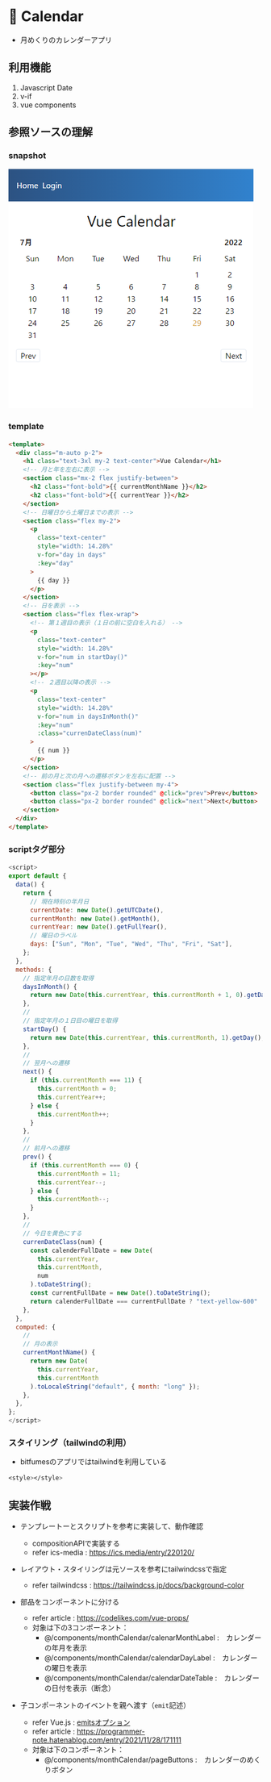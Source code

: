 <!-- 12_Calendar.md -->
# 🔷 Calendar
- 月めくりのカレンダーアプリ

## 利用機能
1. Javascript Date
2. v-if
3. vue components

## 参照ソースの理解

### snapshot

![snapshot](images/12_Calendar.png)

### template
```html
<template>
  <div class="m-auto p-2">
    <h1 class="text-3xl my-2 text-center">Vue Calendar</h1>
    <!-- 月と年を左右に表示 -->
    <section class="mx-2 flex justify-between">
      <h2 class="font-bold">{{ currentMonthName }}</h2>
      <h2 class="font-bold">{{ currentYear }}</h2>
    </section>
    <!-- 日曜日から土曜日までの表示 -->
    <section class="flex my-2">
      <p
        class="text-center"
        style="width: 14.28%"
        v-for="day in days"
        :key="day"
      >
        {{ day }}
      </p>
    </section>
    <!-- 日を表示 -->
    <section class="flex flex-wrap">
      <!-- 第１週目の表示（１日の前に空白を入れる） -->
      <p
        class="text-center"
        style="width: 14.28%"
        v-for="num in startDay()"
        :key="num"
      ></p>
      <!-- ２週目以降の表示 -->
      <p
        class="text-center"
        style="width: 14.28%"
        v-for="num in daysInMonth()"
        :key="num"
        :class="currenDateClass(num)"
      >
        {{ num }}
      </p>
    </section>
    <!-- 前の月と次の月への遷移ボタンを左右に配置 -->
    <section class="flex justify-between my-4">
      <button class="px-2 border rounded" @click="prev">Prev</button>
      <button class="px-2 border rounded" @click="next">Next</button>
    </section>
  </div>
</template>
```

### scriptタグ部分
```js
<script>
export default {
  data() {
    return {
      // 現在時刻の年月日
      currentDate: new Date().getUTCDate(),
      currentMonth: new Date().getMonth(),
      currentYear: new Date().getFullYear(),
      // 曜日のラベル
      days: ["Sun", "Mon", "Tue", "Wed", "Thu", "Fri", "Sat"],
    };
  },
  methods: {
    // 指定年月の日数を取得
    daysInMonth() {
      return new Date(this.currentYear, this.currentMonth + 1, 0).getDate();
    },
    // 
    // 指定年月の１日目の曜日を取得
    startDay() {
      return new Date(this.currentYear, this.currentMonth, 1).getDay();
    },
    // 
    // 翌月への遷移
    next() {
      if (this.currentMonth === 11) {
        this.currentMonth = 0;
        this.currentYear++;
      } else {
        this.currentMonth++;
      }
    },
    // 
    // 前月への遷移
    prev() {
      if (this.currentMonth === 0) {
        this.currentMonth = 11;
        this.currentYear--;
      } else {
        this.currentMonth--;
      }
    },
    // 
    // 今日を黄色にする
    currenDateClass(num) {
      const calenderFullDate = new Date(
        this.currentYear,
        this.currentMonth,
        num
      ).toDateString();
      const currentFullDate = new Date().toDateString();
      return calenderFullDate === currentFullDate ? "text-yellow-600" : "";
    },
  },
  computed: {
    // 
    // 月の表示
    currentMonthName() {
      return new Date(
        this.currentYear,
        this.currentMonth
      ).toLocaleString("default", { month: "long" });
    },
  },
};
</script>
```

### スタイリング（tailwindの利用）
- bitfumesのアプリではtailwindを利用している
```css
<style></style>
```


## 実装作戦
- テンプレートーとスクリプトを参考に実装して、動作確認
  - compositionAPIで実装する
  - refer ics-media : https://ics.media/entry/220120/

- レイアウト・スタイリングは元ソースを参考にtailwindcssで指定
  - refer tailwindcss : https://tailwindcss.jp/docs/background-color

- 部品をコンポーネントに分ける
  - refer article : https://codelikes.com/vue-props/
  - 対象は下の3コンポーネント：
    * @/components/monthCalendar/calenarMonthLabel :　カレンダーの年月を表示
    * @/components/monthCalendar/calendarDayLabel :　カレンダーの曜日を表示
    * @/components/monthCalendar/calendarDateTable :　カレンダーの日付を表示（断念）

- 子コンポーネントのイベントを親へ渡す（`emit`記述）
  - refer Vue.js : [emitsオプション](https://v3.ja.vuejs.org/guide/migration/emits-option.html#_3-x-%E3%81%AE%E6%8C%99%E5%8B%95)
  - refer article : https://programmer-note.hatenablog.com/entry/2021/11/28/171111
  - 対象は下のコンポーネント：
    * @/components/monthCalendar/pageButtons :　カレンダーのめくりボタン



